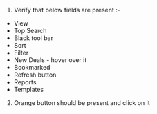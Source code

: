 1. Verify that below fields are present :-
  *   View
  *   Top Search
  *   Black tool bar
  *   Sort
  *   Filter
  *   New Deals - hover over it
  *   Bookmarked
  *   Refresh button
  *   Reports
  *   Templates
2. Orange button should be present and click on it